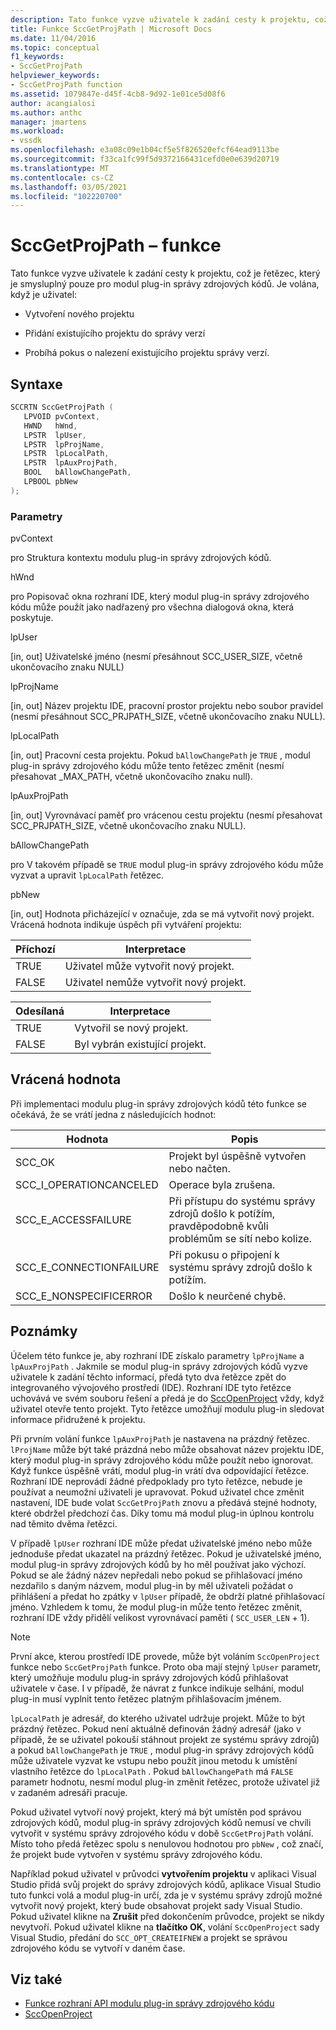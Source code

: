 ```yaml
---
description: Tato funkce vyzve uživatele k zadání cesty k projektu, což je řetězec, který je smysluplný pouze pro modul plug-in správy zdrojových kódů.
title: Funkce SccGetProjPath | Microsoft Docs
ms.date: 11/04/2016
ms.topic: conceptual
f1_keywords:
- SccGetProjPath
helpviewer_keywords:
- SccGetProjPath function
ms.assetid: 1079847e-d45f-4cb8-9d92-1e01ce5d08f6
author: acangialosi
ms.author: anthc
manager: jmartens
ms.workload:
- vssdk
ms.openlocfilehash: e3a08c09e1b04cf5e5f826520efcf64ead9113be
ms.sourcegitcommit: f33ca1fc99f5d9372166431cefd0e0e639d20719
ms.translationtype: MT
ms.contentlocale: cs-CZ
ms.lasthandoff: 03/05/2021
ms.locfileid: "102220700"
---
```

# <a name="sccgetprojpath-function"></a>SccGetProjPath – funkce
Tato funkce vyzve uživatele k zadání cesty k projektu, což je řetězec, který je smysluplný pouze pro modul plug-in správy zdrojových kódů. Je volána, když je uživatel:

- Vytvoření nového projektu

- Přidání existujícího projektu do správy verzí

- Probíhá pokus o nalezení existujícího projektu správy verzí.

## <a name="syntax"></a>Syntaxe

```cpp
SCCRTN SccGetProjPath (
   LPVOID pvContext,
   HWND   hWnd,
   LPSTR  lpUser,
   LPSTR  lpProjName,
   LPSTR  lpLocalPath,
   LPSTR  lpAuxProjPath,
   BOOL   bAllowChangePath,
   LPBOOL pbNew
);
```

### <a name="parameters"></a>Parametry
 pvContext

pro Struktura kontextu modulu plug-in správy zdrojových kódů.

 hWnd

pro Popisovač okna rozhraní IDE, který modul plug-in správy zdrojového kódu může použít jako nadřazený pro všechna dialogová okna, která poskytuje.

 lpUser

[in, out] Uživatelské jméno (nesmí přesáhnout SCC_USER_SIZE, včetně ukončovacího znaku NULL)

 lpProjName

[in, out] Název projektu IDE, pracovní prostor projektu nebo soubor pravidel (nesmí přesáhnout SCC_PRJPATH_SIZE, včetně ukončovacího znaku NULL).

 lpLocalPath

[in, out] Pracovní cesta projektu. Pokud `bAllowChangePath` je `TRUE` , modul plug-in správy zdrojového kódu může tento řetězec změnit (nesmí přesahovat _MAX_PATH, včetně ukončovacího znaku null).

 lpAuxProjPath

[in, out] Vyrovnávací paměť pro vrácenou cestu projektu (nesmí přesahovat SCC_PRJPATH_SIZE, včetně ukončovacího znaku NULL).

 bAllowChangePath

pro V takovém případě se `TRUE` modul plug-in správy zdrojového kódu může vyzvat a upravit `lpLocalPath` řetězec.

 pbNew

[in, out] Hodnota přicházející v označuje, zda se má vytvořit nový projekt. Vrácená hodnota indikuje úspěch při vytváření projektu:

|Příchozí|Interpretace|
|--------------|--------------------|
|TRUE|Uživatel může vytvořit nový projekt.|
|FALSE|Uživatel nemůže vytvořit nový projekt.|

|Odesílaná|Interpretace|
|--------------|--------------------|
|TRUE|Vytvořil se nový projekt.|
|FALSE|Byl vybrán existující projekt.|

## <a name="return-value"></a>Vrácená hodnota
 Při implementaci modulu plug-in správy zdrojových kódů této funkce se očekává, že se vrátí jedna z následujících hodnot:

|Hodnota|Popis|
|-----------|-----------------|
|SCC_OK|Projekt byl úspěšně vytvořen nebo načten.|
|SCC_I_OPERATIONCANCELED|Operace byla zrušena.|
|SCC_E_ACCESSFAILURE|Při přístupu do systému správy zdrojů došlo k potížím, pravděpodobně kvůli problémům se sítí nebo kolize.|
|SCC_E_CONNECTIONFAILURE|Při pokusu o připojení k systému správy zdrojů došlo k potížím.|
|SCC_E_NONSPECIFICERROR|Došlo k neurčené chybě.|

## <a name="remarks"></a>Poznámky
 Účelem této funkce je, aby rozhraní IDE získalo parametry `lpProjName` a `lpAuxProjPath` . Jakmile se modul plug-in správy zdrojových kódů vyzve uživatele k zadání těchto informací, předá tyto dva řetězce zpět do integrovaného vývojového prostředí (IDE). Rozhraní IDE tyto řetězce uchovává ve svém souboru řešení a předá je do [SccOpenProject](../extensibility/sccopenproject-function.md) vždy, když uživatel otevře tento projekt. Tyto řetězce umožňují modulu plug-in sledovat informace přidružené k projektu.

 Při prvním volání funkce `lpAuxProjPath` je nastavena na prázdný řetězec. `lProjName` může být také prázdná nebo může obsahovat název projektu IDE, který modul plug-in správy zdrojového kódu může použít nebo ignorovat. Když funkce úspěšně vrátí, modul plug-in vrátí dva odpovídající řetězce. Rozhraní IDE neprovádí žádné předpoklady pro tyto řetězce, nebude je používat a neumožní uživateli je upravovat. Pokud uživatel chce změnit nastavení, IDE bude volat `SccGetProjPath` znovu a předává stejné hodnoty, které obdržel předchozí čas. Díky tomu má modul plug-in úplnou kontrolu nad těmito dvěma řetězci.

 V případě `lpUser` rozhraní IDE může předat uživatelské jméno nebo může jednoduše předat ukazatel na prázdný řetězec. Pokud je uživatelské jméno, modul plug-in správy zdrojových kódů by ho měl používat jako výchozí. Pokud se ale žádný název nepředali nebo pokud se přihlašovací jméno nezdařilo s daným názvem, modul plug-in by měl uživateli požádat o přihlášení a předat ho zpátky v `lpUser` případě, že obdrží platné přihlašovací jméno. Vzhledem k tomu, že modul plug-in může tento řetězec změnit, rozhraní IDE vždy přidělí velikost vyrovnávací paměti ( `SCC_USER_LEN` + 1).

> [!NOTE]
> První akce, kterou prostředí IDE provede, může být voláním `SccOpenProject` funkce nebo `SccGetProjPath` funkce. Proto oba mají stejný `lpUser` parametr, který umožňuje modulu plug-in správy zdrojových kódů přihlašovat uživatele v čase. I v případě, že návrat z funkce indikuje selhání, modul plug-in musí vyplnit tento řetězec platným přihlašovacím jménem.

 `lpLocalPath` je adresář, do kterého uživatel udržuje projekt. Může to být prázdný řetězec. Pokud není aktuálně definován žádný adresář (jako v případě, že se uživatel pokouší stáhnout projekt ze systému správy zdrojů) a pokud `bAllowChangePath` je `TRUE` , modul plug-in správy zdrojových kódů může uživatele vyzvat ke vstupu nebo použít jinou metodu k umístění vlastního řetězce do `lpLocalPath` . Pokud `bAllowChangePath` má `FALSE` parametr hodnotu, nesmí modul plug-in změnit řetězec, protože uživatel již v zadaném adresáři pracuje.

 Pokud uživatel vytvoří nový projekt, který má být umístěn pod správou zdrojových kódů, modul plug-in správy zdrojových kódů nemusí ve chvíli vytvořit v systému správy zdrojového kódu v době `SccGetProjPath` volání. Místo toho předá řetězec spolu s nenulovou hodnotou pro `pbNew` , což značí, že projekt bude vytvořen v systému správy zdrojového kódu.

 Například pokud uživatel v průvodci **vytvořením projektu** v aplikaci Visual Studio přidá svůj projekt do správy zdrojových kódů, aplikace Visual Studio tuto funkci volá a modul plug-in určí, zda je v systému správy zdrojů možné vytvořit nový projekt, který bude obsahovat projekt sady Visual Studio. Pokud uživatel klikne na **Zrušit** před dokončením průvodce, projekt se nikdy nevytvoří. Pokud uživatel klikne na **tlačítko OK**, volání `SccOpenProject` sady Visual Studio, předání do `SCC_OPT_CREATEIFNEW` a projekt se správou zdrojového kódu se vytvoří v daném čase.

## <a name="see-also"></a>Viz také
- [Funkce rozhraní API modulu plug-in správy zdrojového kódu](../extensibility/source-control-plug-in-api-functions.md)
- [SccOpenProject](../extensibility/sccopenproject-function.md)
